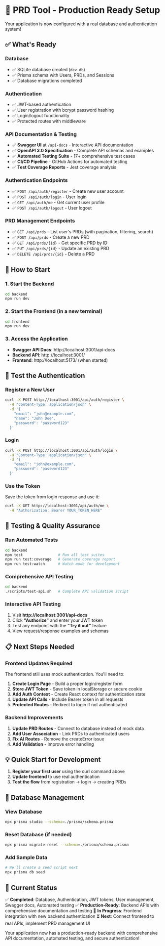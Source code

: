 # 🚀 PRD Tool - Production Ready Setup

Your application is now configured with a real database and authentication system!

## ✅ What's Ready

### Database
- ✅ SQLite database created (`dev.db`)
- ✅ Prisma schema with Users, PRDs, and Sessions
- ✅ Database migrations completed

### Authentication
- ✅ JWT-based authentication
- ✅ User registration with bcrypt password hashing
- ✅ Login/logout functionality
- ✅ Protected routes with middleware

### API Documentation & Testing
- ✅ **Swagger UI** at `/api-docs` - Interactive API documentation
- ✅ **OpenAPI 3.0 Specification** - Complete API schemas and examples
- ✅ **Automated Testing Suite** - 17+ comprehensive test cases
- ✅ **CI/CD Pipeline** - GitHub Actions for automated testing
- ✅ **Test Coverage Reports** - Jest coverage analysis

### Authentication Endpoints
- ✅ `POST /api/auth/register` - Create new user account
- ✅ `POST /api/auth/login` - User login
- ✅ `GET /api/auth/me` - Get current user profile
- ✅ `POST /api/auth/logout` - User logout

### PRD Management Endpoints
- ✅ `GET /api/prds` - List user's PRDs (with pagination, filtering, search)
- ✅ `POST /api/prds` - Create a new PRD
- ✅ `GET /api/prds/{id}` - Get specific PRD by ID
- ✅ `PUT /api/prds/{id}` - Update an existing PRD
- ✅ `DELETE /api/prds/{id}` - Delete a PRD

## 🚀 How to Start

### 1. Start the Backend
```bash
cd backend
npm run dev
```

### 2. Start the Frontend (in a new terminal)
```bash
cd frontend
npm run dev
```

### 3. Access the Application
- **Swagger API Docs**: http://localhost:3001/api-docs
- **Backend API**: http://localhost:3001/
- **Frontend**: http://localhost:5173/ (when started)

## 🧪 Test the Authentication

### Register a New User
```bash
curl -X POST http://localhost:3001/api/auth/register \
  -H "Content-Type: application/json" \
  -d '{
    "email": "john@example.com",
    "name": "John Doe",
    "password": "password123"
  }'
```

### Login
```bash
curl -X POST http://localhost:3001/api/auth/login \
  -H "Content-Type: application/json" \
  -d '{
    "email": "john@example.com",
    "password": "password123"
  }'
```

### Use the Token
Save the token from login response and use it:
```bash
curl -X GET http://localhost:3001/api/auth/me \
  -H "Authorization: Bearer YOUR_TOKEN_HERE"
```

## 🧪 Testing & Quality Assurance

### Run Automated Tests
```bash
cd backend
npm test                # Run all test suites
npm run test:coverage   # Generate coverage report
npm run test:watch      # Watch mode for development
```

### Comprehensive API Testing
```bash
cd backend
./scripts/test-api.sh   # Complete API validation script
```

### Interactive API Testing
1. Visit **http://localhost:3001/api-docs**
2. Click **"Authorize"** and enter your JWT token
3. Test any endpoint with the **"Try it out"** feature
4. View request/response examples and schemas

## 📋 Next Steps Needed

### Frontend Updates Required
The frontend still uses mock authentication. You'll need to:

1. **Create Login Page** - Build a proper login/register form
2. **Store JWT Token** - Save token in localStorage or secure cookie
3. **Add Auth Context** - Create React context for authentication state
4. **Update API Calls** - Include Bearer token in all requests
5. **Protected Routes** - Redirect to login if not authenticated

### Backend Improvements
1. **Update PRD Routes** - Connect to database instead of mock data
2. **Add User Association** - Link PRDs to authenticated users
3. **Fix AI Routes** - Remove the createError issue
4. **Add Validation** - Improve error handling

## 💡 Quick Start for Development

1. **Register your first user** using the curl command above
2. **Update frontend** to use real authentication
3. **Test the flow** from registration → login → creating PRDs

## 🔧 Database Management

### View Database
```bash
npx prisma studio --schema=./prisma/schema.prisma
```

### Reset Database (if needed)
```bash
npx prisma migrate reset --schema=./prisma/schema.prisma
```

### Add Sample Data
```bash
# We'll create a seed script next
npx prisma db seed
```

## 🎯 Current Status

✅ **Completed**: Database, Authentication, JWT tokens, User management, Swagger docs, Automated testing
✅ **Production-Ready**: Backend APIs with comprehensive documentation and testing
🔄 **In Progress**: Frontend integration with new backend authentication
⏳ **Next**: Connect frontend to real APIs, implement PRD management UI

Your application now has a production-ready backend with comprehensive API documentation, automated testing, and secure authentication!
